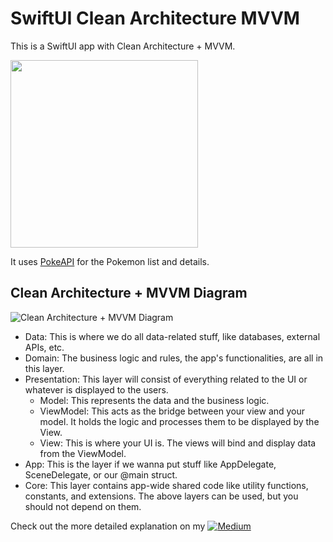 # SwiftUI Clean Architecture MVVM

This is a SwiftUI app with Clean Architecture + MVVM. 

<img src="https://miro.medium.com/v2/resize:fit:720/format:webp/1*uvrsXX8w-zwwCbKqF_T_SA.png" width="300" />

It uses [PokeAPI](https://pokeapi.co/) for the Pokemon list and details.

## Clean Architecture + MVVM Diagram

![Clean Architecture + MVVM Diagram](https://github.com/adhafajri/SwiftUI-Clean-Architecture/assets/43733851/008dde78-6340-4c67-b033-93c11ec8d951)

- Data: This is where we do all data-related stuff, like databases, external APIs, etc.
- Domain: The business logic and rules, the app's functionalities, are all in this layer.
- Presentation: This layer will consist of everything related to the UI or whatever is displayed to the users.
  -  Model: This represents the data and the business logic.
  -  ViewModel: This acts as the bridge between your view and your model. It holds the logic and processes them to be displayed by the View.
  -  View: This is where your UI is. The views will bind and display data from the ViewModel.
- App: This is the layer if we wanna put stuff like AppDelegate, SceneDelegate, or our @main struct.
- Core: This layer contains app-wide shared code like utility functions, constants, and extensions. The above layers can be used, but you should not depend on them.

Check out the more detailed explanation on my [![Medium](https://img.shields.io/badge/Medium-12100E?style=for-the-badge&logo=medium&logoColor=white)](https://medium.com/@adha_fajri/swiftui-mvvm-101-8198dc3855ab)

